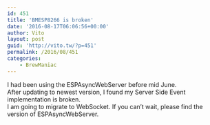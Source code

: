 ```yaml
---
id: 451
title: 'BMESP8266 is broken'
date: '2016-08-17T06:06:56+00:00'
author: Vito
layout: post
guid: 'http://vito.tw/?p=451'
permalink: /2016/08/451
categories:
    - BrewManiac
---
```


I had been using the ESPAsyncWebServer before mid June.  
After updating to newest version, I found my Server Side Event implementation is broken.  
I am going to migrate to WebSocket. If you can’t wait, please find the version of ESPAsyncWebServer.